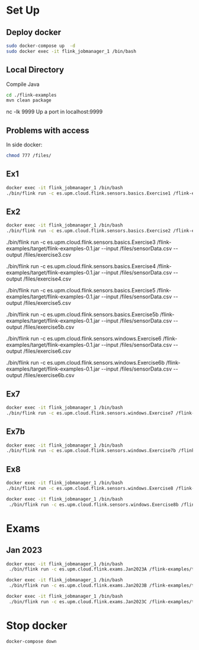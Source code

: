 
# Set Up
## Deploy docker

```bash
sudo docker-compose up  -d
sudo docker exec -it flink_jobmanager_1 /bin/bash
```

## Local Directory 

Compile Java
```bash
cd ./flink-examples
mvn clean package
```

nc -lk 9999  Up a port in localhost:9999

## Problems with access
In side docker:
```bash
chmod 777 /files/
```

## Ex1
 ```bash
docker exec -it flink_jobmanager_1 /bin/bash
 ./bin/flink run -c es.upm.cloud.flink.sensors.basics.Exercise1 /flink-examples/target/flink-examples-0.1.jar --input /files/sensors/sensorData.csv --output /files/sensors/exercise1.csv
 ```

## Ex2
```bash
docker exec -it flink_jobmanager_1 /bin/bash
./bin/flink run -c es.upm.cloud.flink.sensors.basics.Exercise2 /flink-examples/target/flink-examples-0.1.jar --input /files/sensors/sensorData.csv --output /files/sensors/exercise2.csv

```

./bin/flink run -c es.upm.cloud.flink.sensors.basics.Exercise3 /flink-examples/target/flink-examples-0.1.jar --input /files/sensorData.csv --output /files/exercise3.csv

 ./bin/flink run -c es.upm.cloud.flink.sensors.basics.Exercise4 /flink-examples/target/flink-examples-0.1.jar --input /files/sensorData.csv --output /files/exercise4.csv

./bin/flink run -c es.upm.cloud.flink.sensors.basics.Exercise5 /flink-examples/target/flink-examples-0.1.jar --input /files/sensorData.csv --output /files/exercise5.csv

./bin/flink run -c es.upm.cloud.flink.sensors.basics.Exercise5b /flink-examples/target/flink-examples-0.1.jar --input /files/sensorData.csv --output /files/exercise5b.csv

./bin/flink run -c es.upm.cloud.flink.sensors.windows.Exercise6 /flink-examples/target/flink-examples-0.1.jar --input /files/sensorData.csv --output /files/exercise6.csv

 ./bin/flink run -c es.upm.cloud.flink.sensors.windows.Exercise6b /flink-examples/target/flink-examples-0.1.jar --input /files/sensorData.csv --output /files/exercise6b.csv


## Ex7
```bash
docker exec -it flink_jobmanager_1 /bin/bash
./bin/flink run -c es.upm.cloud.flink.sensors.windows.Exercise7 /flink-examples/target/flink-examples-0.1.jar --input /files/sensors/sensorData.csv --output /files/sensors/exercise7.csv

```

## Ex7b
```bash
docker exec -it flink_jobmanager_1 /bin/bash
./bin/flink run -c es.upm.cloud.flink.sensors.windows.Exercise7b /flink-examples/target/flink-examples-0.1.jar --input /files/sensors/sensorData.csv --output /files/sensors/exercise7b.csv

```

## Ex8
```bash
docker exec -it flink_jobmanager_1 /bin/bash
./bin/flink run -c es.upm.cloud.flink.sensors.windows.Exercise8 /flink-examples/target/flink-examples-0.1.jar --input /files/sensors/sensorData.csv --output /files/sensors/exercise8.csv

```
```bash
docker exec -it flink_jobmanager_1 /bin/bash
 ./bin/flink run -c es.upm.cloud.flink.sensors.windows.Exercise8b /flink-examples/target/flink-examples-0.1.jar --input /files/sensors/sensorData.csv --output /files/sensors/exercise8b.csv
```


# Exams

## Jan 2023

```bash
docker exec -it flink_jobmanager_1 /bin/bash
 ./bin/flink run -c es.upm.cloud.flink.exams.Jan2023A /flink-examples/target/flink-examples-0.1.jar --input /files/exams/cars.csv --output /files/exams/jan2023.csv

```
```bash
docker exec -it flink_jobmanager_1 /bin/bash
 ./bin/flink run -c es.upm.cloud.flink.exams.Jan2023B /flink-examples/target/flink-examples-0.1.jar --input /files/exams/cars.csv --output /files/exams/jan2023B.csv

```

```bash
docker exec -it flink_jobmanager_1 /bin/bash
 ./bin/flink run -c es.upm.cloud.flink.exams.Jan2023C /flink-examples/target/flink-examples-0.1.jar --input /files/exams/cars.csv --output /files/exams/jan2023C.csv

```

# Stop docker
```bash
docker-compose down
```
